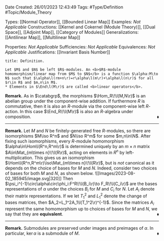<div class="topSpace"></div>

Date Created: 26/01/2023 12:43:49
Tags: #Type/Definition #Topic/Module_Theory

Types: [[Normal Operator]], [[Bounded Linear Map]]
Examples: <i>Not Applicable</i>
Constructions: [[Kernel and Cokernel (Module Theory)]], [[Dual Space]], [[Adjoint Map]], [[Category of Modules]]
Generalizations: [[Antilinear Map]], [[Multilinear Map]]

Properties: <i>Not Applicable</i>
Sufficiencies: <i>Not Applicable</i>
Equivalences: <i>Not Applicable</i>
Justifications: [[Invariant Basis Number]]

``` ad-Definition
title: Definition.

Let $M$ and $N$ be left $R$-modules. An <b>$R$-module homomorphism/linear map from $M$ to $N$</b> is a function $\alpha:M\to N$ such that $\alpha\l(rm+n\r)=r\alpha\l(m\r)+\alpha\l(n\r)$ for all $r\in R$ and $m,n\in M$.
* Elements in $\End\l(M\r)$ are called <b>linear operators</b>.

```

<b>Remark.</b> As in $\catabgrp$, the morphisms $\Hom_R\!\l(M,N\r)$ is an abelian group under the component-wise addition. If furthermore $R$ is commutative, then it is also an $R$-module via the component-wise left $R$-action. In this case $\End_R\!\l(M\r)$ is also an $R$-algebra under composition.<span style="float:right;">$\blacklozenge$</span>

---

<b>Remark.</b> Let $M$ and $N$ be finitely-generated free $R$-modules, so there are isomorphisms $M\iso R^n$ and $N\iso R^m$ for some $m,n\in\N$. After fixing such isomorphisms, every $R$-module homomorphism $\alpha\in\Hom\l(R^n,R^m\r)$ is determined uniquely by an $m\times n$ matrix $A\in\Mat_{m\times n}\!\l(R\r)$, acting on elements in $R^n$ by left-multiplication. This gives us an isomorphism $\Hom\l(R^n,R^m\r)\iso\Mat_{m\times n}\!\l(R\r)$, but is <i>not</i> canonical as it depends on the choice of bases for $M$ and $N$. Indeed, consider two choices of bases for both $M$ and $N$, as shown below.
![[Images/2023-08-02_185945/image.svg|320]] Then $\psi_i^{-1}\circ\alpha\circ\phi_i:F^R\!\l(B_i\r)\to F_R\!\l(C_i\r)$ are the bases representations of $\alpha$ under the choices $B_i$ for $M$ and $C_i$ for $N$. Let $A_i$ denote their matrix representations. If we let $T_1^2$ and $L_1^2$ denote the change of bases matrices, then $A_2=L_1^2A_1\l(T_1^2\r)^{-1}$. Since the matrices $A_i$ represent the same homomorphism up to choices of bases for $M$ and $N$, we say that they are <b>equivalent</b>.<span style="float:right;">$\blacklozenge$</span>

---

<b>Remark.</b> Submodules are preserved under images and preimages of $\alpha$. In particular, $\ker\alpha$ is a submodule of $M$.<span style="float:right;">$\blacklozenge$</span>
